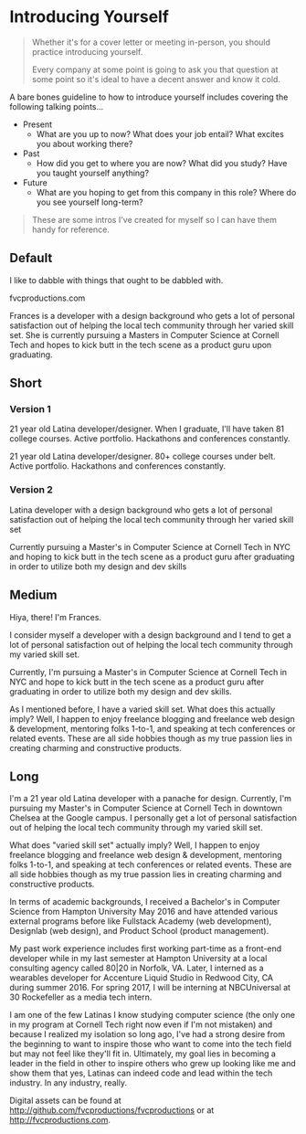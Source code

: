 # Introducing Yourself

> Whether it's for a cover letter or meeting in-person, you should practice introducing yourself.
>
> Every company at some point is going to ask you that question at some point so it's ideal to have a decent answer and know it cold.

A bare bones guideline to how to introduce yourself includes covering the following talking points...

- Present
    + What are you up to now? What does your job entail? What excites you about working there?
- Past
    + How did you get to where you are now? What did you study? Have you taught yourself anything?
- Future
    + What are you hoping to get from this company in this role? Where do you see yourself long-term?

> These are some intros I've created for myself so I can have them handy for reference.

## Default

I like to dabble with things that ought to be dabbled with.

fvcproductions.com

Frances is a developer with a design background who gets a lot of personal satisfaction out of helping the local tech community through her varied skill set. She is currently pursuing a Masters in Computer Science at Cornell Tech and hopes to kick butt in the tech scene as a product guru upon graduating.

## Short

### Version 1

21 year old Latina developer/designer. When I graduate, I'll have taken 81 college courses. Active portfolio. Hackathons and conferences constantly.

21 year old Latina developer/designer. 80+ college courses under belt. Active portfolio. Hackathons and conferences constantly.

### Version 2

Latina developer with a design background who gets a lot of personal satisfaction out of helping the local tech community through her varied skill set

Currently pursuing a Master's in Computer Science at Cornell Tech in NYC and hoping to kick butt in the tech scene as a product guru after graduating in order to utilize both my design and dev skills

## Medium

Hiya, there! I'm Frances.

I consider myself a developer with a design background and I tend to get a lot of personal satisfaction out of helping the local tech community through my varied skill set.

Currently, I'm pursuing a Master's in Computer Science at Cornell Tech in NYC and hope to kick butt in the tech scene as a product guru after graduating in order to utilize both my design and dev skills.

As I mentioned before, I have a varied skill set. What does this actually imply? Well, I happen to enjoy freelance blogging and freelance web design & development, mentoring folks 1-to-1, and speaking at tech conferences or related events. These are all side hobbies though as my true passion lies in creating charming and constructive products.

## Long

I'm a 21 year old Latina developer with a panache for design. Currently, I'm pursuing my Master's in Computer Science at Cornell Tech in downtown Chelsea at the Google campus. I personally get a lot of personal satisfaction out of helping the local tech community through my varied skill set.

What does "varied skill set" actually imply? Well, I happen to enjoy freelance blogging and freelance web design & development, mentoring folks 1-to-1, and speaking at tech conferences or related events. These are all side hobbies though as my true passion lies in creating charming and constructive products.

In terms of academic backgrounds, I received a Bachelor's in Computer Science from Hampton University May 2016 and have attended various external programs before like Fullstack Academy (web development), Designlab (web design), and Product School (product management).

My past work experience includes first working part-time as a front-end developer while in my last semester at Hampton University at a local consulting agency called 80|20 in Norfolk, VA. Later, I interned as a wearables developer for Accenture Liquid Studio in Redwood City, CA during summer 2016. For spring 2017, I will be interning at NBCUniversal at 30 Rockefeller as a media tech intern.

I am one of the few Latinas I know studying computer science (the only one in my program at Cornell Tech right now even if I'm not mistaken) and because I realized my isolation so long ago, I've had a strong desire from the beginning to want to inspire those who want to come into the tech field but may not feel like they'll fit in. Ultimately, my goal lies in becoming a leader in the field in other to inspire others who grew up looking like me and show them that yes, Latinas can indeed code and lead within the tech industry. In any industry, really.

Digital assets can be found at http://github.com/fvcproductions/fvcproductions or at http://fvcproductions.com.